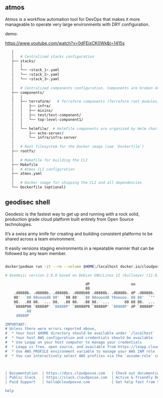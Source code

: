 ## atmos

Atmos is a workflow automation tool for DevOps that makes it more manageable to operate very large environments with DRY configuration.

demo:

https://www.youtube.com/watch?v=0dFEixCK0Wk&t=1415s

```sh
   │  
   │   # Centralized stacks configuration
   ├── stacks/
   │   │
   │   └── <stack_1>.yaml
   │   └── <stack_2>.yaml
   │   └── <stack_3>.yaml
   │  
   │   # Centralized components configuration. Components are broken down by tool
   ├── components/
   │   │
   │   ├── terraform/   # Terraform components (Terraform root modules)
   │   │   ├── infra/
   │   │   ├── mixins/
   │   │   ├── test/test-component/
   │   │   └── top-level-component1/
   │   │
   │   └── helmfile/  # Helmfile components are organized by Helm chart
   │       ├── echo-server/
   │       └── infra/infra-server
   │  
   │   # Root filesystem for the Docker image (see `Dockerfile`)
   ├── rootfs/
   │
   │   # Makefile for building the CLI
   ├── Makefile
   │   # Atmos CLI configuration
   ├── atmos.yaml
   │  
   │   # Docker image for shipping the CLI and all dependencies
   └── Dockerfile (optional)
```

## geodisec shell

Geodesic is the fastest way to get up and running with a rock solid, production grade cloud platform built entirely from Open Source technologies.

It’s a swiss army knife for creating and building consistent platforms to be shared across a team environment.

It easily versions staging environments in a repeatable manner that can be followed by any team member.

```sh

docker|podman run -it --rm --volume $HOME:/localhost docker.io/cloudposse/geodesic:latest-debian --login

# Geodesic version 2.8.0 based on Debian GNU/Linux 11 (bullseye) (11.8)

                                     dP                   oo
                                     88
    .d8888b. .d8888b. .d8888b. .d888b88 .d8888b. .d8888b. dP .d8888b.
    88'  `88 88ooood8 88'  `88 88'  `88 88ooood8 Y8ooooo. 88 88'  `""
    88.  .88 88.  ... 88.  .88 88.  .88 88.  ...       88 88 88.  ...
    `8888P88 `88888P' `88888P' `88888P8 `88888P' `88888P' dP `88888P'
         .88
     d8888P

IMPORTANT:
# Unless there were errors reported above,
#  * Your host $HOME directory should be available under `/localhost`
#  * Your host AWS configuration and credentials should be available
#  * Use Leapp on your host computer to manage your credentials
#  * Leapp is free, open source, and available from https://leapp.cloud
#  * Use AWS_PROFILE environment variable to manage your AWS IAM role
#  * You can interactively select AWS profiles via the `assume-role` command



| Documentation  | https://docs.cloudposse.com   | Check out documention              |
| Public Slack   | https://slack.cloudposse.com  | Active & friendly DevOps community |
| Paid Support   | hello@cloudposse.com          | Get help fast from the experts     |

help

```